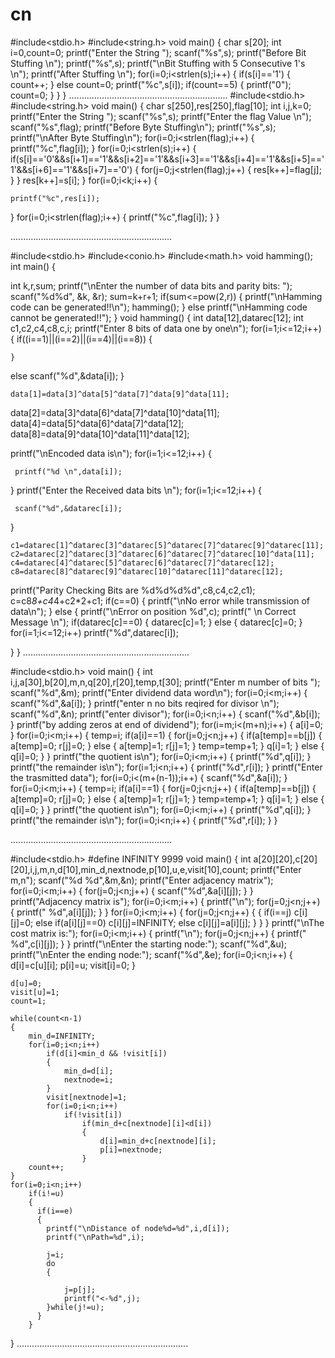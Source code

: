 # cn



#include<stdio.h>
#include<string.h>
void main()
{
	char s[20];
	int i=0,count=0;
	printf("Enter the String ");
	scanf("%s",s);
	printf("Before Bit Stuffing \n");
	printf("%s",s);
	printf("\nBit Stuffing with 5 Consecutive 1's \n");
	printf("After Stuffing \n");
	for(i=0;i<strlen(s);i++)
	{
		if(s[i]=='1')
		{
			count++;
		}
		else
		count=0;
		printf("%c",s[i]);
		if(count==5)
		{
			printf("0");
			count=0;
		}
    }
}
...............................................................
#include<stdio.h>
#include<string.h>
void main()
{
	char s[250],res[250],flag[10];
	int i,j,k=0;
	printf("Enter the String ");
	scanf("%s",s);
	printf("Enter the flag Value \n");
	scanf("%s",flag);
	printf("Before Byte Stuffing\n");
	printf("%s",s);
	printf("\nAfter Byte Stuffing\n");
	for(i=0;i<strlen(flag);i++)
   {
	printf("%c",flag[i]);
   }
	for(i=0;i<strlen(s);i++)
	{
		if(s[i]=='0'&&s[i+1]=='1'&&s[i+2]=='1'&&s[i+3]=='1'&&s[i+4]=='1'&&s[i+5]=='1'&&s[i+6]=='1'&&s[i+7]=='0')
		{
			for(j=0;j<strlen(flag);j++)
			{
				res[k++]=flag[j];
			}
		}
	res[k++]=s[i];
}
for(i=0;i<k;i++)
{
	
	printf("%c",res[i]);
}
for(i=0;i<strlen(flag);i++)
{
	printf("%c",flag[i]);
}
}

................................................................

#include<stdio.h>
#include<conio.h>
#include<math.h>
void hamming();
int main()
{

 int k,r,sum;
 printf("\nEnter the number of data bits and parity bits: ");
 scanf("%d%d", &k, &r);
 sum=k+r+1;
 if(sum<=pow(2,r))
 {
  printf("\nHamming code can be generated!!\n");
  hamming();
 }
 else
  printf("\nHamming code cannot be generated!!");
}
void hamming()
 {
    int data[12],datarec[12];
    int c1,c2,c4,c8,c,i;
    printf("Enter 8 bits of data one by one\n");
    for(i=1;i<=12;i++)
    {
    if((i==1)||(i==2)||(i==4)||(i==8))
    {

    }
else
scanf("%d",&data[i]);
   }

    data[1]=data[3]^data[5]^data[7]^data[9]^data[11];
data[2]=data[3]^data[6]^data[7]^data[10]^data[11];
data[4]=data[5]^data[6]^data[7]^data[12];
data[8]=data[9]^data[10]^data[11]^data[12];


printf("\nEncoded data is\n");
for(i=1;i<=12;i++)
{

     printf("%d \n",data[i]);

}
printf("Enter the Received data bits \n");
for(i=1;i<=12;i++)
{

     scanf("%d",&datarec[i]);

}

    c1=datarec[1]^datarec[3]^datarec[5]^datarec[7]^datarec[9]^datarec[11];
    c2=datarec[2]^datarec[3]^datarec[6]^datarec[7]^datarec[10]^data[11];
    c4=datarec[4]^datarec[5]^datarec[6]^datarec[7]^datarec[12];
    c8=datarec[8]^datarec[9]^datarec[10]^datarec[11]^datarec[12];
printf("Parity Checking Bits are %d%d%d%d",c8,c4,c2,c1);
c=c8*8+c4*4+c2*2+c1;
if(c==0)
{
printf("\nNo error while transmission of data\n");
}
else {
printf("\nError on position %d",c);
printf(" \n Correct Message \n");
if(datarec[c]==0)
{
datarec[c]=1;
    }
else
{
      datarec[c]=0;
}
for(i=1;i<=12;i++)
printf("%d",datarec[i]);

}
}
..................................................................

#include<stdio.h>
void main()
{
int i,j,a[30],b[20],m,n,q[20],r[20],temp,t[30];
printf("Enter m number of bits ");
scanf("%d",&m);
printf("Enter dividend data word\n");
for(i=0;i<m;i++)
{
scanf("%d",&a[i]);
}
printf("enter n no bits reqired for divisor \n");
scanf("%d",&n);
printf("enter divisor");
for(i=0;i<n;i++)
{
scanf("%d",&b[i]);
}
printf("by adding zeros at end of dividend");
for(i=m;i<(m+n);i++)
{
a[i]=0;
}
for(i=0;i<m;i++)
{
temp=i;
if(a[i]==1)
{
for(j=0;j<n;j++)
{
if(a[temp]==b[j])
{
a[temp]=0;
r[j]=0;
}
else
{
a[temp]=1;
r[j]=1;
}
temp=temp+1;
}
q[i]=1;
}
else
{
q[i]=0;
}
}
printf("the quotient is\n");
for(i=0;i<m;i++)
{
printf("%d",q[i]);
}
printf("the  remainder is\n");
for(i=1;i<n;i++)
{
printf("%d",r[i]);
}
printf("Enter the trasmitted data");
for(i=0;i<(m+(n-1));i++)
{
scanf("%d",&a[i]);
}
for(i=0;i<m;i++)
{
temp=i;
if(a[i]==1)
{
for(j=0;j<n;j++)
{
if(a[temp]==b[j])
{
a[temp]=0;
r[j]=0;
}
else
{
a[temp]=1;
r[j]=1;
}
temp=temp+1;
}
q[i]=1;
}
else
{
q[i]=0;
}
}
printf("the quotient is\n");
for(i=0;i<m;i++)
{
printf("%d",q[i]);
}
printf("the  remainder is\n");
for(i=0;i<n;i++)
{
printf("%d",r[i]);
}
}


................................................................

#include<stdio.h>
#define INFINITY 9999
void main()
{
  int a[20][20],c[20][20],i,j,m,n,d[10],min_d,nextnode,p[10],u,e,visit[10],count;
  printf("Enter m,n");
  scanf("%d %d",&m,&n);
  printf("Enter adjacency matrix");
  for(i=0;i<m;i++)
  {
    for(j=0;j<n;j++)
    {
      scanf("%d",&a[i][j]);
    }
  }
  printf("Adjacency matrix is");
  for(i=0;i<m;i++)
  {
    printf("\n");
    for(j=0;j<n;j++)
    {
      printf("  %d",a[i][j]);
    }
  }
  for(i=0;i<m;i++)
  {
    for(j=0;j<n;j++)
    {
      { if(i==j)
          c[i][j]=0;
        else if(a[i][j]==0)
          c[i][j]=INFINITY;
        else
          c[i][j]=a[i][j];
      }
    }
  }
  printf("\nThe cost matrix is:");
  for(i=0;i<m;i++)
  {
    printf("\n");
    for(j=0;j<n;j++)
    {
      printf("  %d",c[i][j]);
    }
  }
   printf("\nEnter the starting node:");
	scanf("%d",&u);
   printf("\nEnter the ending node:");
     scanf("%d",&e);
  	for(i=0;i<n;i++)
	{
		d[i]=c[u][i];
		p[i]=u;
		visit[i]=0;
	}
	
	d[u]=0;
	visit[u]=1;
	count=1;
	
	while(count<n-1)
	{
		min_d=INFINITY;
		for(i=0;i<n;i++)
			if(d[i]<min_d && !visit[i])
			{
				min_d=d[i];
				nextnode=i;
			}			
			visit[nextnode]=1;
			for(i=0;i<n;i++)
				if(!visit[i])
					if(min_d+c[nextnode][i]<d[i])
					{
						d[i]=min_d+c[nextnode][i];
						p[i]=nextnode;
					}
		count++;
	}
	for(i=0;i<n;i++)
		if(i!=u)
		{
		  if(i==e)
		  {
			printf("\nDistance of node%d=%d",i,d[i]);
			printf("\nPath=%d",i);
			
			j=i;
			do
			{
				
				j=p[j];
				printf("<-%d",j);
			}while(j!=u);
	      }
        }
}
....................................................................

